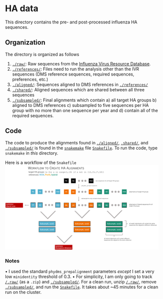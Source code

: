 # HA data

This directory contains the pre- and post-processed influenza HA sequences.

## Organization
The directory is organized as follows

1. [`./raw/`](./raw/): Raw sequences from the [Influenza Virus Resource Database](https://www.ncbi.nlm.nih.gov/genomes/FLU/Database/nph-select.cgi?go=database).  
2. [`./references/`](./references/): Files need to run the analysis other than the IVR sequences (DMS reference sequences, required sequences, preferences, etc.)
3. [`./aligned/`](./aligned/): Sequences aligned to DMS references in [`./references/`](./references/)    
4. [`./shared/`](.shared/): Aligned sequences which are shared between all three sequences   
5. [`./subsampled/`](./subsampled/): Final alignments which contain a) all target HA groups b) aligned to DMS references c) subsampled to five sequences per HA group with no more than one sequence per year and d) contain all of the required sequences.

## Code
The code to produce the alignments found in [`./aligned/`](./aligned/), [`.shared/`](.shared/), and [`./subsampled/`](./subsampled/) is found in the [`snakemake`](http://snakemake.readthedocs.io/en/stable/) file [`Snakefile`](Snakefile).
To run the code, type `snakemake` in *this* directory.

Here is a workflow of the `Snakefile`
![](references/workflow.png)

### Notes
• I used the standard `phydms_prepalignment` parameters *except* I set a very low `minidentity` threshold of 0.3.
• For simplicity, I am only going to track [`/.raw/`](./raw/) (as a `.zip`) and [`./subsampled/`](./subsampled/). For a clean run, unzip [`/.raw/`](./raw/), remove [`./subsampled/`](./subsampled/), and run the [`Snakefile`](Snakefile). It takes about ~45 minutes for a clean run on the cluster.
